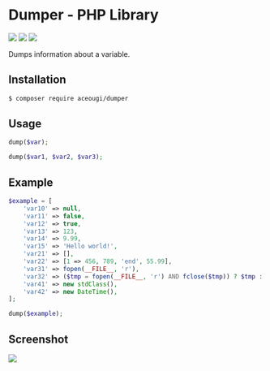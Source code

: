 # Dumper - PHP Library

[![](https://img.shields.io/packagist/v/aceougi/dumper.svg)](https://packagist.org/packages/aceougi/dumper)
[![](https://img.shields.io/packagist/dt/aceougi/dumper.svg)](https://packagist.org/packages/aceougi/dumper)
[![](https://img.shields.io/packagist/l/aceougi/dumper.svg)](https://packagist.org/packages/aceougi/dumper)

Dumps information about a variable.

## Installation

```bash
$ composer require aceougi/dumper
```

## Usage

```php
dump($var);

dump($var1, $var2, $var3);
```

## Example

```php
$example = [
    'var10' => null,
    'var11' => false,
    'var12' => true,
    'var13' => 123,
    'var14' => 9.99,
    'var15' => 'Hello world!',
    'var21' => [],
    'var22' => [1 => 456, 789, 'end', 55.99],
    'var31' => fopen(__FILE__, 'r'),
    'var32' => ($tmp = fopen(__FILE__, 'r') AND fclose($tmp)) ? $tmp : $tmp,
    'var41' => new stdClass(),
    'var42' => new DateTime(),
];

dump($example);
```

## Screenshot

![](https://i.imgsafe.org/1f254e6.png)
